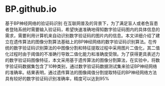# BP.github.io
基于BP神经网络的验证码识别
在互联网普及的背景下，为了满足盲人或者色盲患者登陆系统时需要输入验证码，希望快速准确地得知数字验证码图内的具体信息的需求，需要利用计算机来自动识别数字验证码的图片内的信息。本文详细介绍了建立在遗传算法的图像分割算法基础上的BP神经网络的数字验证码识别算法。在传统的数字验证码识别算法的中图像分割和特征提取过程中采用图片二值化，其二值化过程时由于阈值的不准确行导致二值化能力和准确度受限。为了获得更具表述力的数字验证码图像特征，本文采用基于遗传算法的图像分割算法，在实验中，将数字验证码数据集包含了10种类别，通过数字验证码数据测试集来验证BP神经网络的准确率。结果表明，通过遗传算法的图像阈值分割提取特征的BP神经网络方法具有较好的数字验证码识别准确率，精度可以达到95%
